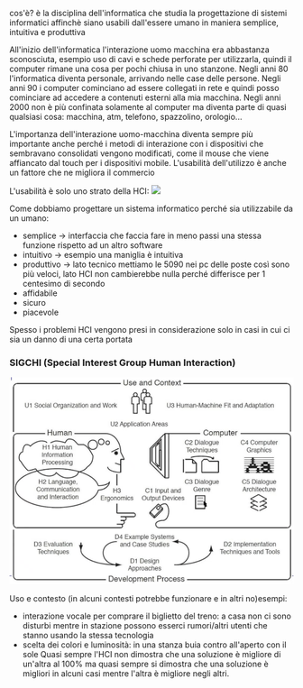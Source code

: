 cos'è?
è la disciplina dell'informatica che studia la progettazione di sistemi informatici affinchè siano usabili dall'essere umano in maniera semplice, intuitiva e produttiva

All'inizio dell'informatica l'interazione uomo macchina era abbastanza sconosciuta, esempio uso di cavi e schede perforate per utilizzarla, quindi il computer rimane una cosa per pochi chiusa in uno stanzone.
Negli anni 80 l'informatica diventa personale, arrivando nelle case delle persone.
Negli anni 90 i computer cominciano ad essere collegati in rete e quindi posso cominciare ad accedere a contenuti esterni alla mia macchina.
Negli anni 2000 non è più confinata solamente al computer ma diventa parte di quasi qualsiasi cosa: macchina, atm, telefono, spazzolino, orologio...

L'importanza dell'interazione uomo-macchina diventa sempre più importante anche perché i metodi di interazione con i dispositivi che sembravano consolidati vengono modificati, come il mouse che viene affiancato dal touch per i dispositivi mobile. L'usabilità dell'utilizzo è anche un fattore che ne migliora il commercio

L'usabilità è solo uno strato della HCI:
![](00_Intro/Images/Usabilita%20e%20user%20experience.png)


Come dobbiamo progettare un sistema informatico perché sia utilizzabile da un umano:
- semplice -> interfaccia che faccia fare in meno passi una stessa funzione rispetto ad un altro software
- intuitivo -> esempio una maniglia è intuitiva
- produttivo -> lato tecnico mettiamo le 5090 nei pc delle poste così sono più veloci, lato HCI non cambierebbe nulla perché differisce per 1 centesimo di secondo
- affidabile
- sicuro
- piacevole

Spesso i problemi HCI vengono presi in considerazione solo in casi in cui ci sia un danno di una certa portata

### SIGCHI (Special Interest Group Human Interaction)
![](Images/Contenuti%20corso%20HCI.png)

Uso e contesto (in alcuni contesti potrebbe funzionare e in altri no)esempi:
- interazione vocale per comprare il biglietto del treno: a casa non ci sono disturbi mentre in stazione possono esserci rumori/altri utenti che stanno usando la stessa tecnologia
- scelta dei colori e luminosità: in una stanza buia contro all'aperto con il sole
Quasi sempre l'HCI non dimostra che una soluzione è migliore di un'altra al 100% ma quasi sempre si dimostra che una soluzione è migliori in alcuni casi mentre l'altra è migliore negli altri.